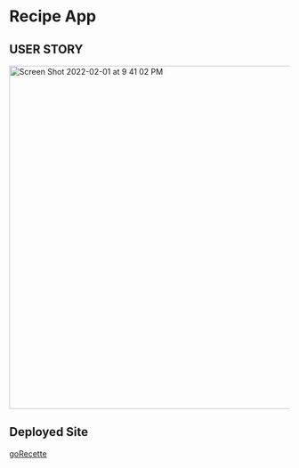 # Recipe App


## USER STORY
<img width="617" alt="Screen Shot 2022-02-01 at 9 41 02 PM" src="https://user-images.githubusercontent.com/94761193/152085283-c4f86e38-7715-4493-94f9-11680d716b83.png">


## Deployed Site
[goRecette](https://lf56.github.io/goRecette/)
